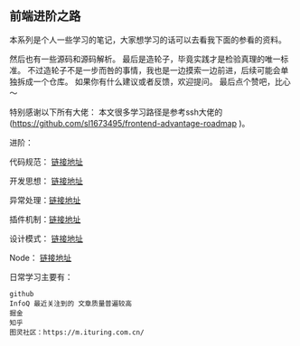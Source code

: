 ## 前端进阶之路
本系列是个人一些学习的笔记，大家想学习的话可以去看我下面的参看的资料。

然后也有一些源码和源码解析。
最后是造轮子，毕竟实践才是检验真理的唯一标准。
不过造轮子不是一步而咎的事情，我也是一边摸索一边前进，后续可能会单独拆成一个仓库。
如果你有什么建议或者反馈，欢迎提问。
最后点个赞吧，比心～

特别感谢以下所有大佬：
本文很多学习路径是参考ssh大佬的(https://github.com/sl1673495/frontend-advantage-roadmap
)。

进阶：

代码规范： [链接地址](./升阶/代码规范.md)  

开发思想： [链接地址](./升阶/开发思想.md)

异常处理：[链接地址](./升阶/异常处理.md)

插件机制：[链接地址](./升阶/插件机制.md)

设计模式： [链接地址](./升阶/设计模式.md)

Node： [链接地址](./node/node.md)  


日常学习主要有：

	github
	InfoQ 最近关注到的 文章质量普遍较高
	掘金
	知乎
	图灵社区：https://m.ituring.com.cn/
